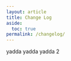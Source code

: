 ```yaml
---
layout: article
title: Change Log
aside:
  toc: true
permalink: /changelog/
---
```


yadda yadda yadda 2